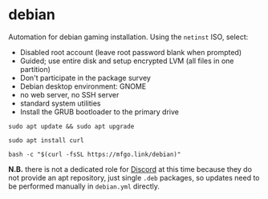 # debian

Automation for debian gaming installation. Using the `netinst` ISO, select:

- Disabled root account (leave root password blank when prompted)
- Guided; use entire disk and setup encrypted LVM (all files in one partition)
- Don't participate in the package survey
- Debian desktop environment: GNOME
- no web server, no SSH server
- standard system utilities
- Install the GRUB bootloader to the primary drive

```shell
sudo apt update && sudo apt upgrade
```

```shell
sudo apt install curl
```

```shell
bash -c "$(curl -fsSL https://mfgo.link/debian)"
```

**N.B.** there is not a dedicated role for [Discord](https://discord.com) at
this time because they do not provide an apt repository, just single `.deb`
packages, so updates need to be performed manually in `debian.yml` directly.
